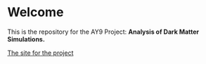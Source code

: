 # Welcome

This is the repository for the AY9 Project: **Analysis of Dark Matter Simulations.**

<a href="https://bvillasen.github.io/blog/ay9project/" >The site for the project </a>

